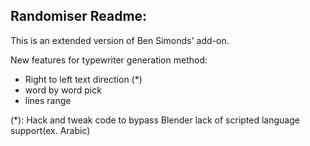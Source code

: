 Randomiser Readme:
------------------------------

This is an extended version of Ben Simonds' add-on.

New features for typewriter generation method:
- Right to left text direction (*)
- word by word pick
- lines range

(*): Hack and tweak code to bypass Blender lack of scripted language support(ex. Arabic)
